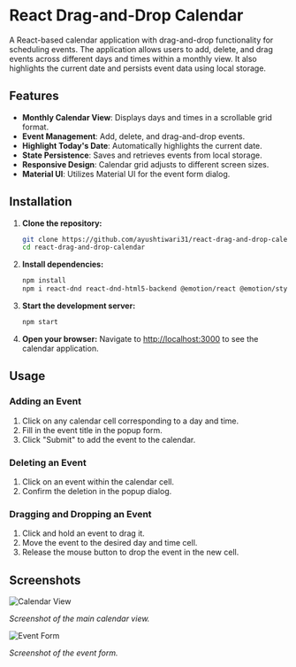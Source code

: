 # React Drag-and-Drop Calendar

A React-based calendar application with drag-and-drop functionality for scheduling events. The application allows users to add, delete, and drag events across different days and times within a monthly view. It also highlights the current date and persists event data using local storage.

## Features

- **Monthly Calendar View**: Displays days and times in a scrollable grid format.
- **Event Management**: Add, delete, and drag-and-drop events.
- **Highlight Today's Date**: Automatically highlights the current date.
- **State Persistence**: Saves and retrieves events from local storage.
- **Responsive Design**: Calendar grid adjusts to different screen sizes.
- **Material UI**: Utilizes Material UI for the event form dialog.

## Installation

1. **Clone the repository:**
   ```bash
   git clone https://github.com/ayushtiwari31/react-drag-and-drop-calendar.git
   cd react-drag-and-drop-calendar


2. **Install dependencies:**

    ```bash
    npm install
    npm i react-dnd react-dnd-html5-backend @emotion/react @emotion/styled @mui/material
    ```

3. **Start the development server:**

    ```bash
    npm start
    ```

4. **Open your browser:**
    Navigate to [http://localhost:3000](http://localhost:3000) to see the calendar application.

## Usage

### Adding an Event

1. Click on any calendar cell corresponding to a day and time.
2. Fill in the event title in the popup form.
3. Click "Submit" to add the event to the calendar.

### Deleting an Event

1. Click on an event within the calendar cell.
2. Confirm the deletion in the popup dialog.

### Dragging and Dropping an Event

1. Click and hold an event to drag it.
2. Move the event to the desired day and time cell.
3. Release the mouse button to drop the event in the new cell.




## Screenshots

![Calendar View](screenshots/calendar.png)

*Screenshot of the main calendar view.*


![Event Form](screenshots/form.png)

*Screenshot of the event form.*